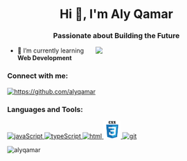 <h1 align="center">Hi 👋, I'm Aly Qamar</h1>
<h3 align="center">Passionate about Building the Future</h3>
<!-- 
<img align="right" src="https://i.pinimg.com/originals/70/80/4f/70804f7e25b11f29db904f2fa7b4cd9d.gif" width="300"> -->
<img align="right" src="https://i.pinimg.com/originals/e4/26/70/e426702edf874b181aced1e2fa5c6cde.gif" width="300">

- 🌱 I’m currently learning **Web Development**

<h3 align="left">Connect with me:</h3>
<p align="left">
<a href="https://linkedin.com/in/alyqamar" target="blank"><img align="center" src="https://raw.githubusercontent.com/rahuldkjain/github-profile-readme-generator/master/src/images/icons/Social/linked-in-alt.svg" alt="https://github.com/alyqamar" height="30" width="40" /></a>
<!-- <a href="https://codeforces.com/profile/alyqamar" target="blank"><img align="center" src="https://raw.githubusercontent.com/rahuldkjain/github-profile-readme-generator/master/src/images/icons/Social/codeforces.svg" alt="alyqamar" height="30" width="40" /></a> -->
  <!-- <a href="https://atcoder.jp/users/aly_Qamar" target="blank"><img align="center" src="https://user-images.githubusercontent.com/87208298/189781988-9328deb0-be8f-4db6-b5af-d2b9caaa4642.png" alt="alyqamar" height="30" width="40" /></a> -->
  <!-- <a href="https://www.hackerrank.com/alyQamar" target="blank"><img align="center" src="https://user-images.githubusercontent.com/87208298/189782365-b7730054-6c4f-4cfe-8a8d-8d602816a481.png" alt="alyqamar" height="30" width="40" /></a> -->
  <!-- <a href="https://www.leetcode.com/alyqamar" target="blank"><img align="center" src="https://raw.githubusercontent.com/rahuldkjain/github-profile-readme-generator/master/src/images/icons/Social/leet-code.svg" alt="aly qamar" height="30" width="40" /></a> -->
  
  <!-- <a href="https://stackoverflow.com/users/19973013/aly-qamar" target="blank"><img align="center" src="https://cdn-icons-png.flaticon.com/512/2111/2111628.png" alt="aly qamar" height="30" width="40" /></a>
 -->
</p>

<h3 align="left">Languages and Tools:</h3>
<p align="left"> 
  <a href="https://developer.mozilla.org/en-US/docs/Web/JavaScript" target="_blank" rel="noreferrer"> <img src="https://upload.wikimedia.org/wikipedia/commons/thumb/9/99/Unofficial_JavaScript_logo_2.svg/800px-Unofficial_JavaScript_logo_2.svg.png" alt="javaScript" width="40" height="40"/> </a>
  <a href="https://www.typescriptlang.org" target="_blank" rel="noreferrer"> <img src="https://upload.wikimedia.org/wikipedia/commons/4/4c/Typescript_logo_2020.svg" alt="typeScript" width="40" height="40"/> </a>
  <a href="https://developer.mozilla.org/en-US/docs/Web/HTML" target="_blank" rel="noreferrer"> <img src="https://upload.wikimedia.org/wikipedia/commons/thumb/6/61/HTML5_logo_and_wordmark.svg/768px-HTML5_logo_and_wordmark.svg.png" alt="html" width="40" height="40"/> </a>
  <a href="" target="_blank" rel="noreferrer"> <img src="https://raw.githubusercontent.com/github/explore/6c6508f34230f0ac0d49e847a326429eefbfc030/topics/css/css.png" alt="css" width="40" height="40"/> </a>
  <!-- <a href="https://www.java.com" target="_blank" rel="noreferrer"> <img src="https://raw.githubusercontent.com/devicons/devicon/master/icons/java/java-original.svg" alt="java" width="40" height="40"/> </a>
  <a href="https://www.w3schools.com/cpp/" target="_blank" rel="noreferrer"> <img src="https://raw.githubusercontent.com/devicons/devicon/master/icons/cplusplus/cplusplus-original.svg" alt="cplusplus" width="40" height="40"/> </a> -->
  <!-- <a href="https://www.microsoft.com/en-us/sql-server" target="_blank" rel="noreferrer"> <img src="https://www.svgrepo.com/show/303229/microsoft-sql-server-logo.svg" alt="mssql" width="40" height="40"/> </a> -->
  <a href="https://git-scm.com/" target="_blank" rel="noreferrer"> <img src="https://www.vectorlogo.zone/logos/git-scm/git-scm-icon.svg" alt="git" width="40" height="40"/> </a>
</p>

<p><img align="center" src="https://github-readme-stats.vercel.app/api/top-langs?username=alyqamar&theme=tokyonight&show_icons=true&locale=en&layout=compact&hide_border=true" alt="alyqamar" /></p>
